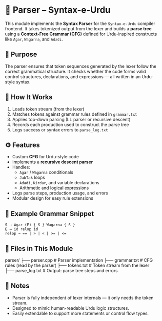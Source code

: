 # 🧾 Parser – Syntax-e-Urdu

This module implements the **Syntax Parser** for the `Syntax-e-Urdu` compiler frontend. It takes tokenized output from the lexer and builds a **parse tree** using a **Context-Free Grammar (CFG)** defined for Urdu-inspired constructs like `Agar`, `Wagarna`, and `Adadi`.

## 🧩 Purpose

The parser ensures that token sequences generated by the lexer follow the correct grammatical structure. It checks whether the code forms valid control structures, declarations, and expressions — all written in an Urdu-style syntax.

## 🧠 How It Works

1. Loads token stream (from the lexer)
2. Matches tokens against grammar rules defined in `grammar.txt`
3. Applies top-down parsing (LL parser or recursive descent)
4. Records each production used to construct the parse tree
5. Logs success or syntax errors to `parse_log.txt`

## ⚙️ Features

- Custom **CFG** for Urdu-style code
- Implements a **recursive descent parser**
- Handles:
  - `Agar` / `Wagarna` conditionals
  - `JabTak` loops
  - `Adadi`, `Kirdar`, and variable declarations
  - Arithmetic and logical expressions
- Logs parse steps, production usage, and errors
- Modular design for easy rule extensions

## 🧾 Example Grammar Snippet

```text
S → Agar (E) { S } Wagarna { S }
E → id relop id
relop → == | > | < | >= | <=
```

## 📁 Files in This Module

parser/
├── parser.cpp         # Parser implementation
├── grammar.txt        # CFG rules (read by the parser)
├── tokens.txt         # Token stream from the lexer
├── parse_log.txt      # Output: parse tree steps and errors


## 📌 Notes
- Parser is fully independent of lexer internals — it only needs the token stream.
- Designed to mimic human-readable Urdu logic structures.
- Easily extendable to support more statements or control flow types.
